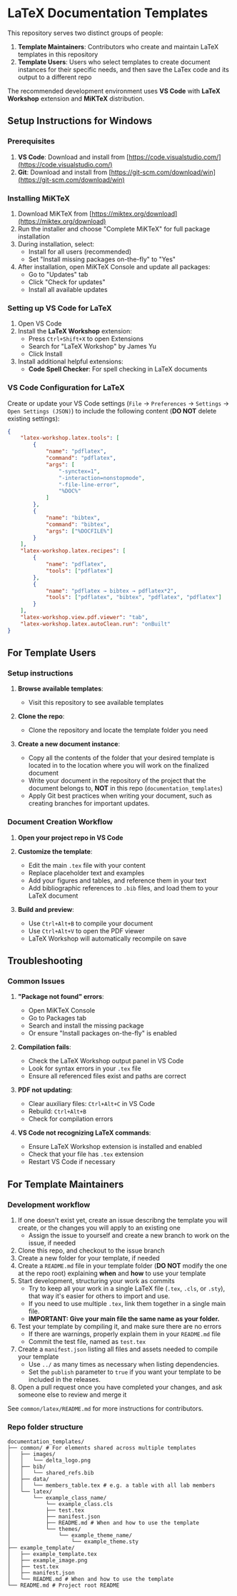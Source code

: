 # LaTeX Documentation Templates

This repository serves two distinct groups of people:

1. **Template Maintainers**: Contributors who create and maintain LaTeX templates in this repository
1. **Template Users**: Users who select templates to create document instances for their specific needs, and then save the LaTex code and its output to a different repo

The recommended development environment uses **VS Code** with **LaTeX Workshop** extension and **MiKTeX** distribution.

## Setup Instructions for Windows

### Prerequisites

1. **VS Code**: Download and install from [https://code.visualstudio.com/](https://code.visualstudio.com/)
1. **Git**: Download and install from [https://git-scm.com/download/win](https://git-scm.com/download/win)

### Installing MiKTeX

1. Download MiKTeX from [https://miktex.org/download](https://miktex.org/download)
1. Run the installer and choose "Complete MiKTeX" for full package installation
1. During installation, select:
   - Install for all users (recommended)
   - Set "Install missing packages on-the-fly" to "Yes"
1. After installation, open MiKTeX Console and update all packages:
   - Go to "Updates" tab
   - Click "Check for updates"
   - Install all available updates

### Setting up VS Code for LaTeX

1. Open VS Code
1. Install the **LaTeX Workshop** extension:
   - Press `Ctrl+Shift+X` to open Extensions
   - Search for "LaTeX Workshop" by James Yu
   - Click Install
1. Install additional helpful extensions:
   - **Code Spell Checker**: For spell checking in LaTeX documents

### VS Code Configuration for LaTeX

Create or update your VS Code settings (`File` → `Preferences` → `Settings` → `Open Settings (JSON)`) to include the following content (**DO NOT** delete existing settings):

```json
{
    "latex-workshop.latex.tools": [
        {
            "name": "pdflatex",
            "command": "pdflatex",
            "args": [
                "-synctex=1",
                "-interaction=nonstopmode",
                "-file-line-error",
                "%DOC%"
            ]
        },
        {
            "name": "bibtex",
            "command": "bibtex",
            "args": ["%DOCFILE%"]
        }
    ],
    "latex-workshop.latex.recipes": [
        {
            "name": "pdflatex",
            "tools": ["pdflatex"]
        },
        {
            "name": "pdflatex → bibtex → pdflatex*2",
            "tools": ["pdflatex", "bibtex", "pdflatex", "pdflatex"]
        }
    ],
    "latex-workshop.view.pdf.viewer": "tab",
    "latex-workshop.latex.autoClean.run": "onBuilt"
}
```

## For Template Users

### Setup instructions

1. **Browse available templates**:
   - Visit this repository to see available templates

1. **Clone the repo**:
   - Clone the repository and locate the template folder you need

1. **Create a new document instance**:
   - Copy all the contents of the folder that your desired template is located in to the location where you will work on the finalized document
   - Write your document in the repository of the project that the document belongs to, **NOT** in this repo (`documentation_templates`)
   - Apply Git best practices when writing your document, such as creating branches for important updates.

### Document Creation Workflow

1. **Open your project repo in VS Code**

1. **Customize the template**:
   - Edit the main `.tex` file with your content
   - Replace placeholder text and examples
   - Add your figures and tables, and reference them in your text
   - Add bibliographic references to `.bib` files, and load them to your LaTeX document

1. **Build and preview**:
   - Use `Ctrl+Alt+B` to compile your document
   - Use `Ctrl+Alt+V` to open the PDF viewer
   - LaTeX Workshop will automatically recompile on save

## Troubleshooting

### Common Issues

1. **"Package not found" errors**:
   - Open MiKTeX Console
   - Go to Packages tab
   - Search and install the missing package
   - Or ensure "Install packages on-the-fly" is enabled

1. **Compilation fails**:
   - Check the LaTeX Workshop output panel in VS Code
   - Look for syntax errors in your `.tex` file
   - Ensure all referenced files exist and paths are correct

1. **PDF not updating**:
   - Clear auxiliary files: `Ctrl+Alt+C` in VS Code
   - Rebuild: `Ctrl+Alt+B`
   - Check for compilation errors

1. **VS Code not recognizing LaTeX commands**:
   - Ensure LaTeX Workshop extension is installed and enabled
   - Check that your file has `.tex` extension
   - Restart VS Code if necessary

## For Template Maintainers

### Development workflow

1. If one doesn't exist yet, create an issue describng the template you will create, or the changes you will apply to an existing one
   - Assign the issue to yourself and create a new branch to work on the issue, if needed
1. Clone this repo, and checkout to the issue branch
1. Create a new folder for your template, if needed
1. Create a `README.md` file in your template folder (**DO NOT** modify the one at the repo root) explaining **when** and **how** to use your template
1. Start development, structuring your work as commits
   - Try to keep all your work in a single LaTeX file (`.tex`, `.cls`, or `.sty`), that way it's easier for others to import and use.
   - If you need to use multiple `.tex`, link them together in a single main file.
   - **IMPORTANT: Give your main file the same name as your folder.**
1. Test your template by compiling it, and make sure there are no errors
   - If there are warnings, properly explain them in your `README.md` file
   - Commit the test file, named as `test.tex`
1. Create a `manifest.json` listing all files and assets needed to compile your template
   - Use `../` as many times as necessary when listing dependencies.
   - Set the `publish` parameter to `true` if you want your template to be included in the releases.
1. Open a pull request once you have completed your changes, and ask someone else to review and merge it

See `common/latex/README.md` for more instructions for contributors.

### Repo folder structure

```
documentation_templates/
├── common/ # For elements shared across multiple templates
│   ├── images/
│   │   └── delta_logo.png
│   ├── bib/
│   │   └── shared_refs.bib
│   ├── data/
│   │   └── members_table.tex # e.g. a table with all lab members
│   └── latex/
│       └── example_class_name/
│           └── example_class.cls
│           ├── test.tex
│           ├── manifest.json
│           ├── README.md # When and how to use the template
│           └── themes/
│               └── example_theme_name/
│                   └── example_theme.sty
├── example_template/
│   ├── example_template.tex
│   ├── example_image.png
│   ├── test.tex
│   ├── manifest.json
│   └── README.md # When and how to use the template
└── README.md # Project root README
```